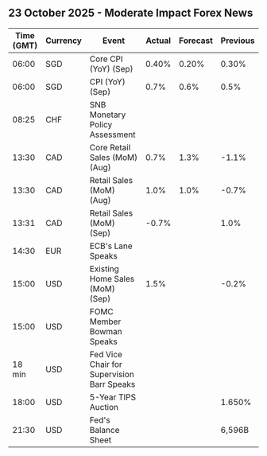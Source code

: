 ## 23 October 2025 - Moderate Impact Forex News

| Time (GMT) | Currency | Event | Actual | Forecast | Previous |
|------|----------|-------|--------|----------|----------|
| 06:00 | SGD | Core CPI (YoY) (Sep) | 0.40% | 0.20% | 0.30% |
| 06:00 | SGD | CPI (YoY) (Sep) | 0.7% | 0.6% | 0.5% |
| 08:25 | CHF | SNB Monetary Policy Assessment |  |  |  |
| 13:30 | CAD | Core Retail Sales (MoM) (Aug) | 0.7% | 1.3% | -1.1% |
| 13:30 | CAD | Retail Sales (MoM) (Aug) | 1.0% | 1.0% | -0.7% |
| 13:31 | CAD | Retail Sales (MoM) (Sep) | -0.7% |  | 1.0% |
| 14:30 | EUR | ECB's Lane Speaks |  |  |  |
| 15:00 | USD | Existing Home Sales (MoM) (Sep) | 1.5% |  | -0.2% |
| 15:00 | USD | FOMC Member Bowman Speaks |  |  |  |
| 18 min | USD | Fed Vice Chair for Supervision Barr Speaks |  |  |  |
| 18:00 | USD | 5-Year TIPS Auction |  |  | 1.650% |
| 21:30 | USD | Fed's Balance Sheet |  |  | 6,596B |
